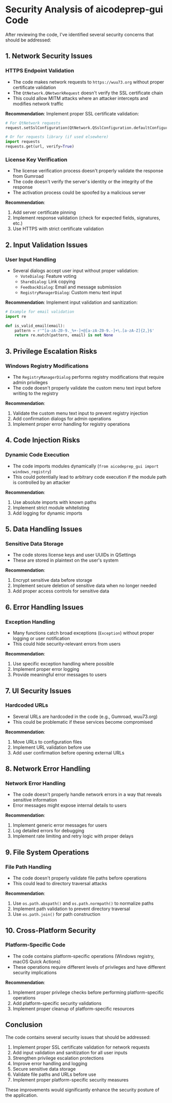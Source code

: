 # Security Analysis of aicodeprep-gui Code

After reviewing the code, I've identified several security concerns that should be addressed:

## 1. Network Security Issues

### HTTPS Endpoint Validation
- The code makes network requests to `https://wuu73.org` without proper certificate validation
- The `QtNetwork.QNetworkRequest` doesn't verify the SSL certificate chain
- This could allow MITM attacks where an attacker intercepts and modifies network traffic

**Recommendation**: Implement proper SSL certificate validation:
```python
# For QtNetwork requests
request.setSslConfiguration(QtNetwork.QSslConfiguration.defaultConfiguration())

# Or for requests library (if used elsewhere)
import requests
requests.get(url, verify=True)
```

### License Key Verification
- The license verification process doesn't properly validate the response from Gumroad
- The code doesn't verify the server's identity or the integrity of the response
- The activation process could be spoofed by a malicious server

**Recommendation**:
1. Add server certificate pinning
2. Implement response validation (check for expected fields, signatures, etc.)
3. Use HTTPS with strict certificate validation

## 2. Input Validation Issues

### User Input Handling
- Several dialogs accept user input without proper validation:
  - `VoteDialog`: Feature voting
  - `ShareDialog`: Link copying
  - `FeedbackDialog`: Email and message submission
  - `RegistryManagerDialog`: Custom menu text input

**Recommendation**: Implement input validation and sanitization:
```python
# Example for email validation
import re

def is_valid_email(email):
    pattern = r'^[a-zA-Z0-9._%+-]+@[a-zA-Z0-9.-]+\.[a-zA-Z]{2,}$'
    return re.match(pattern, email) is not None
```

## 3. Privilege Escalation Risks

### Windows Registry Modifications
- The `RegistryManagerDialog` performs registry modifications that require admin privileges
- The code doesn't properly validate the custom menu text input before writing to the registry

**Recommendation**:
1. Validate the custom menu text input to prevent registry injection
2. Add confirmation dialogs for admin operations
3. Implement proper error handling for registry operations

## 4. Code Injection Risks

### Dynamic Code Execution
- The code imports modules dynamically (`from aicodeprep_gui import windows_registry`)
- This could potentially lead to arbitrary code execution if the module path is controlled by an attacker

**Recommendation**:
1. Use absolute imports with known paths
2. Implement strict module whitelisting
3. Add logging for dynamic imports

## 5. Data Handling Issues

### Sensitive Data Storage
- The code stores license keys and user UUIDs in QSettings
- These are stored in plaintext on the user's system

**Recommendation**:
1. Encrypt sensitive data before storage
2. Implement secure deletion of sensitive data when no longer needed
3. Add proper access controls for sensitive data

## 6. Error Handling Issues

### Exception Handling
- Many functions catch broad exceptions (`Exception`) without proper logging or user notification
- This could hide security-relevant errors from users

**Recommendation**:
1. Use specific exception handling where possible
2. Implement proper error logging
3. Provide meaningful error messages to users

## 7. UI Security Issues

### Hardcoded URLs
- Several URLs are hardcoded in the code (e.g., Gumroad, wuu73.org)
- This could be problematic if these services become compromised

**Recommendation**:
1. Move URLs to configuration files
2. Implement URL validation before use
3. Add user confirmation before opening external URLs

## 8. Network Error Handling

### Network Error Handling
- The code doesn't properly handle network errors in a way that reveals sensitive information
- Error messages might expose internal details to users

**Recommendation**:
1. Implement generic error messages for users
2. Log detailed errors for debugging
3. Implement rate limiting and retry logic with proper delays

## 9. File System Operations

### File Path Handling
- The code doesn't properly validate file paths before operations
- This could lead to directory traversal attacks

**Recommendation**:
1. Use `os.path.abspath()` and `os.path.normpath()` to normalize paths
2. Implement path validation to prevent directory traversal
3. Use `os.path.join()` for path construction

## 10. Cross-Platform Security

### Platform-Specific Code
- The code contains platform-specific operations (Windows registry, macOS Quick Actions)
- These operations require different levels of privileges and have different security implications

**Recommendation**:
1. Implement proper privilege checks before performing platform-specific operations
2. Add platform-specific security validations
3. Implement proper cleanup of platform-specific resources

## Conclusion

The code contains several security issues that should be addressed:

1. Implement proper SSL certificate validation for network requests
2. Add input validation and sanitization for all user inputs
3. Strengthen privilege escalation protections
4. Improve error handling and logging
5. Secure sensitive data storage
6. Validate file paths and URLs before use
7. Implement proper platform-specific security measures

These improvements would significantly enhance the security posture of the application.